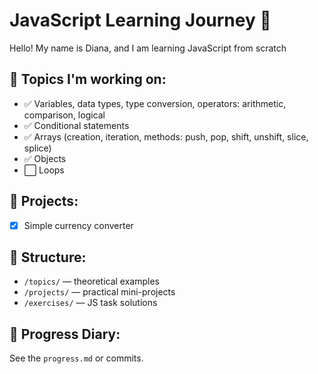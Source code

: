 # JavaScript Learning Journey 🚀

Hello! My name is Diana, and I am learning JavaScript from scratch

## 🧩 Topics I'm working on:

-  ✅ Variables, data types, type conversion, operators: arithmetic, comparison, logical
-  ✅ Conditional statements
-  ✅ Arrays (creation, iteration, methods: push, pop, shift, unshift, slice, splice)
-  ✅ Objects
-  ⬜ Loops

## 🧪 Projects:

-  [x] Simple currency converter

## 📁 Structure:

-  `/topics/` — theoretical examples
-  `/projects/` — practical mini-projects
-  `/exercises/` — JS task solutions

## 📆 Progress Diary:

See the `progress.md` or commits.
